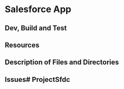 # Salesforce App

## Dev, Build and Test

## Resources

## Description of Files and Directories

## Issues#   P r o j e c t S f d c  
 